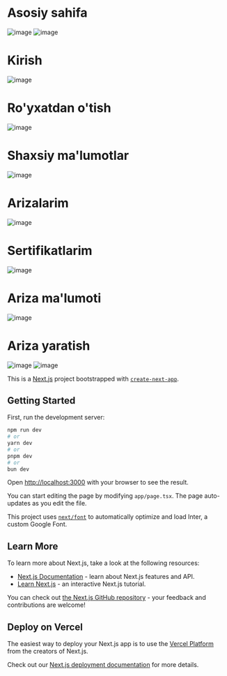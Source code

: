 # Asosiy sahifa
![image](https://github.com/Jahongirhacking/sertifikat.edu.uz/assets/66916141/27893bc6-3773-40b5-9d5c-35aca0290ff1)
![image](https://github.com/Jahongirhacking/sertifikat.edu.uz/assets/66916141/83ed16fd-f08a-42b1-8e71-850a07e51dfe)
# Kirish
![image](https://github.com/Jahongirhacking/sertifikat.edu.uz/assets/66916141/cecc779f-16b5-49cc-bb8d-0f934481f944)
# Ro'yxatdan o'tish
![image](https://github.com/Jahongirhacking/sertifikat.edu.uz/assets/66916141/6f826d6c-c234-4c1e-a3a2-ad3a621bf8f8)
# Shaxsiy ma'lumotlar
![image](https://github.com/Jahongirhacking/sertifikat.edu.uz/assets/66916141/af1ec436-78e7-427d-ab49-015125047355)
# Arizalarim
![image](https://github.com/Jahongirhacking/sertifikat.edu.uz/assets/66916141/ce9f87b2-8527-4a43-96aa-9f994628f99b)
# Sertifikatlarim
![image](https://github.com/Jahongirhacking/sertifikat.edu.uz/assets/66916141/21aad853-7fd0-40a9-9b46-b6f81558b682)
# Ariza ma'lumoti
![image](https://github.com/Jahongirhacking/sertifikat.edu.uz/assets/66916141/0fc2b15f-5705-4fcc-a008-5999180b8d16)
# Ariza yaratish
![image](https://github.com/Jahongirhacking/sertifikat.edu.uz/assets/66916141/97b2e788-2595-452d-bdd5-75054e9af38d)
![image](https://github.com/Jahongirhacking/sertifikat.edu.uz/assets/66916141/484da229-1034-47ff-8108-cfdbafa1c326)



This is a [Next.js](https://nextjs.org/) project bootstrapped with [`create-next-app`](https://github.com/vercel/next.js/tree/canary/packages/create-next-app).

## Getting Started

First, run the development server:

```bash
npm run dev
# or
yarn dev
# or
pnpm dev
# or
bun dev
```

Open [http://localhost:3000](http://localhost:3000) with your browser to see the result.

You can start editing the page by modifying `app/page.tsx`. The page auto-updates as you edit the file.

This project uses [`next/font`](https://nextjs.org/docs/basic-features/font-optimization) to automatically optimize and load Inter, a custom Google Font.

## Learn More

To learn more about Next.js, take a look at the following resources:

- [Next.js Documentation](https://nextjs.org/docs) - learn about Next.js features and API.
- [Learn Next.js](https://nextjs.org/learn) - an interactive Next.js tutorial.

You can check out [the Next.js GitHub repository](https://github.com/vercel/next.js/) - your feedback and contributions are welcome!

## Deploy on Vercel

The easiest way to deploy your Next.js app is to use the [Vercel Platform](https://vercel.com/new?utm_medium=default-template&filter=next.js&utm_source=create-next-app&utm_campaign=create-next-app-readme) from the creators of Next.js.

Check out our [Next.js deployment documentation](https://nextjs.org/docs/deployment) for more details.

